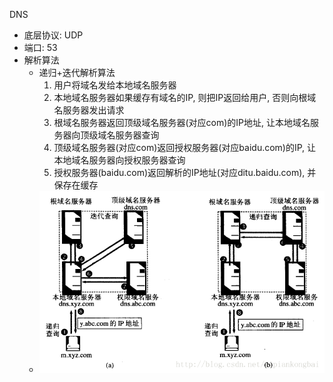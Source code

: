 DNS
* 底层协议: UDP
* 端口: 53
* 解析算法
    * 递归+迭代解析算法
        1. 用户将域名发给本地域名服务器
        2. 本地域名服务器如果缓存有域名的IP, 则把IP返回给用户, 否则向根域名服务器发出请求
        3. 根域名服务器返回顶级域名服务器(对应com)的IP地址, 让本地域名服务器向顶级域名服务器查询
        4. 顶级域名服务器(对应com)返回授权服务器(对应baidu.com)的IP, 让本地域名服务器向授权服务器查询
        5. 授权服务器(baidu.com)返回解析的IP地址(对应ditu.baidu.com), 并保存在缓存
    * 
        ![](dns.png)
